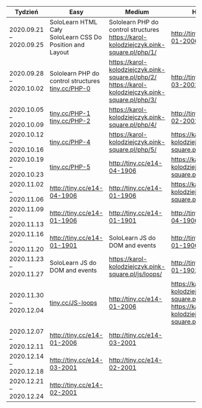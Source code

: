 | Tydzień                 | Easy                                                         | Medium                                                       | Hard                                                         |
| ----------------------- | ------------------------------------------------------------ | ------------------------------------------------------------ | ------------------------------------------------------------ |
| 2020.09.21 – 2020.09.25 | SoloLearn HTML Cały<br />SoloLearn CSS Do Position and Layout | Sololearn PHP do control structures<br />https://karol-kolodziejczyk.pink-square.pl/php/1/ | http://tiny.cc/e14-01-2006                                   |
| 2020.09.28 – 2020.10.02 | Sololearn PHP do control structures<br />[tiny.cc/PHP-0](tiny.cc/PHP-0) | https://karol-kolodziejczyk.pink-square.pl/php/2/<br />https://karol-kolodziejczyk.pink-square.pl/php/3/ | http://tiny.cc/e14-03-2001                                   |
| 2020.10.05 – 2020.10.09 | [tiny.cc/PHP-1](tiny.cc/PHP-1)<br />[tiny.cc/PHP-2](tiny.cc/PHP-2) | https://karol-kolodziejczyk.pink-square.pl/php/4/            | http://tiny.cc/e14-02-2001                                   |
| 2020.10.12 – 2020.10.16 | [tiny.cc/PHP-4](tiny.cc/PHP-4)                               | https://karol-kolodziejczyk.pink-square.pl/php/5/            | https://karol-kolodziejczyk.pink-square.pl/php/3/            |
| 2020.10.19 – 2020.10.23 | [tiny.cc/PHP-5](tiny.cc/PHP-5)                               | http://tiny.cc/e14-04-1906                                   | https://karol-kolodziejczyk.pink-square.pl/php/4/            |
| 2020.11.02 – 2020.11.06 | http://tiny.cc/e14-04-1906                                   | http://tiny.cc/e14-01-1906                                   | https://karol-kolodziejczyk.pink-square.pl/php/5/            |
| 2020.11.09 – 2020.11.13 | http://tiny.cc/e14-01-1906                                   | http://tiny.cc/e14-01-1901                                   | http://tiny.cc/e14-04-1906                                   |
| 2020.11.16 – 2020.11.20 | http://tiny.cc/e14-01-1901                                   | SoloLearn JS do DOM and events                               | http://tiny.cc/e14-01-1906                                   |
| 2020.11.23 – 2020.11.27 | SoloLearn JS do DOM and events                               | https://karol-kolodziejczyk.pink-square.pl/js/loops/         | http://tiny.cc/e14-01-1901                                   |
| 2020.11.30 – 2020.12.04 | [tiny.cc/JS-loops](tiny.cc/JS-loops)                         | http://tiny.cc/e14-01-2006                                   | https://karol-kolodziejczyk.pink-square.pl/js/6/ <br />https://karol-kolodziejczyk.pink-square.pl/js/10/ |
| 2020.12.07 – 2020.12.11 | http://tiny.cc/e14-01-2006                                   | http://tiny.cc/e14-03-2001                                   |                                                              |
| 2020.12.14 – 2020.12.18 | http://tiny.cc/e14-03-2001                                   | http://tiny.cc/e14-02-2001                                   |                                                              |
| 2020.12.21 – 2020.12.24 | http://tiny.cc/e14-02-2001                                   |                                                              |                                                              |

